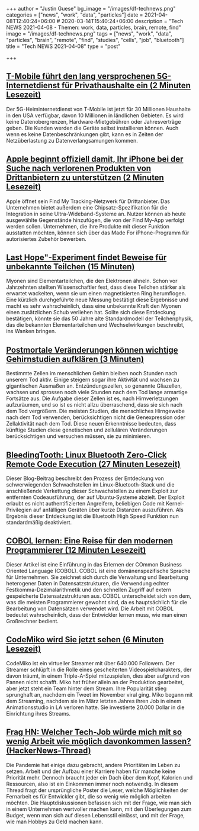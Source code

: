 +++
author = "Justin Guese"
bg_image = "/images/df-technews.png"
categories = ["news", "work", "data", "particles"]
date = 2021-04-08T12:40:24+06:00 # 2020-03-14T15:40:24+06:00
description = "Tech NEWS 2021-04-08 - Themen: work, data, particles, brain, remote, find"
image = "/images/df-technews.png"
tags = ["news", "work", "data", "particles", "brain", "remote", "find", "studies", "cells", "job", "bluetooth"]
title = "Tech NEWS 2021-04-08"
type = "post"

+++

## [T-Mobile führt den lang versprochenen 5G-Internetdienst für Privathaushalte ein (2 Minuten Lesezeit)](https://www.theverge.com/2021/4/7/22312155/t-mobile-5g-home-internet-wireless-broadband)

 Der 5G-Heiminternetdienst von T-Mobile ist jetzt für 30 Millionen Haushalte in den USA verfügbar, davon 10 Millionen in ländlichen Gebieten. Es wird keine Datenobergrenzen, Hardware-Mietgebühren oder Jahresverträge geben. Die Kunden werden die Geräte selbst installieren können. Auch wenn es keine Datenbeschränkungen gibt, kann es in Zeiten der Netzüberlastung zu Datenverlangsamungen kommen.

## [Apple beginnt offiziell damit, Ihr iPhone bei der Suche nach verlorenen Produkten von Drittanbietern zu unterstützen (2 Minuten Lesezeit)](https://www.theverge.com/2021/4/7/22372016/apple-find-my-bluetooth-tracking-iphone-network-third-party-vanmoof-belkin-chipolo-uwb)

 Apple öffnet sein Find My Tracking-Netzwerk für Drittanbieter. Das Unternehmen bietet außerdem eine Chipsatz-Spezifikation für die Integration in seine Ultra-Wideband-Systeme an. Nutzer können ab heute ausgewählte Gegenstände hinzufügen, die von der Find My-App verfolgt werden sollen. Unternehmen, die ihre Produkte mit dieser Funktion ausstatten möchten, können sich über das Made For iPhone-Programm für autorisiertes Zubehör bewerben.

## [Last Hope"-Experiment findet Beweise für unbekannte Teilchen (15 Minuten)](https://www.quantamagazine.org/muon-g-2-experiment-at-fermilab-finds-hint-of-new-particles-20210407/)

 Myonen sind Elementarteilchen, die den Elektronen ähneln. Schon vor Jahrzehnten stellten Wissenschaftler fest, dass diese Teilchen stärker als erwartet wackelten, wenn sie um einen magnetisierten Ring herumflogen. Eine kürzlich durchgeführte neue Messung bestätigt diese Ergebnisse und macht es sehr wahrscheinlich, dass eine unbekannte Kraft den Myonen einen zusätzlichen Schub verliehen hat. Sollte sich diese Entdeckung bestätigen, könnte sie das 50 Jahre alte Standardmodell der Teilchenphysik, das die bekannten Elementarteilchen und Wechselwirkungen beschreibt, ins Wanken bringen.

## [Postmortale Veränderungen können wichtige Gehirnstudien aufklären (3 Minuten)](https://www.sciencedaily.com/releases/2021/03/210323131230.htm)

 Bestimmte Zellen im menschlichen Gehirn bleiben noch Stunden nach unserem Tod aktiv. Einige steigern sogar ihre Aktivität und wachsen zu gigantischen Ausmaßen an. Entzündungszellen, so genannte Gliazellen, wachsen und sprossen noch viele Stunden nach dem Tod lange armartige Fortsätze aus. Die Aufgabe dieser Zellen ist es, nach Hirnverletzungen aufzuräumen, und so ist es nicht allzu überraschend, dass sie sich nach dem Tod vergrößern. Die meisten Studien, die menschliches Hirngewebe nach dem Tod verwenden, berücksichtigen nicht die Genexpression oder Zellaktivität nach dem Tod. Diese neuen Erkenntnisse bedeuten, dass künftige Studien diese genetischen und zellulären Veränderungen berücksichtigen und versuchen müssen, sie zu minimieren.

## [BleedingTooth: Linux Bluetooth Zero-Click Remote Code Execution (27 Minuten Lesezeit)](https://google.github.io/security-research/pocs/linux/bleedingtooth/writeup.html)

 Dieser Blog-Beitrag beschreibt den Prozess der Entdeckung von schwerwiegenden Schwachstellen im Linux-Bluetooth-Stack und die anschließende Verkettung dieser Schwachstellen zu einem Exploit zur entfernten Codeausführung, der auf Ubuntu-Systeme abzielt. Der Exploit erlaubt es nicht authentifizierten Angreifern, beliebigen Code mit Kernel-Privilegien auf anfälligen Geräten über kurze Distanzen auszuführen. Als Ergebnis dieser Entdeckung ist die Bluetooth High Speed Funktion nun standardmäßig deaktiviert.

## [COBOL lernen: Eine Reise für den modernen Programmierer (12 Minuten Lesezeit)](https://monadical.com/posts/cobol.html)

 Dieser Artikel ist eine Einführung in das Erlernen der COmmon Business Oriented Language (COBOL). COBOL ist eine domänenspezifische Sprache für Unternehmen. Sie zeichnet sich durch die Verwaltung und Bearbeitung heterogener Daten in Datensatzstrukturen, die Verwendung echter Festkomma-Dezimalarithmetik und den schnellen Zugriff auf extern gespeicherte Datensatzstrukturen aus. COBOL unterscheidet sich von dem, was die meisten Programmierer gewohnt sind, da es hauptsächlich für die Bearbeitung von Datensätzen verwendet wird. Die Arbeit mit COBOL bedeutet wahrscheinlich, dass der Entwickler lernen muss, wie man einen Großrechner bedient.

## [CodeMiko wird Sie jetzt sehen (6 Minuten Lesezeit)](https://www.theverge.com/22370260/codemiko-twitch-interview-stream-technician)

 CodeMiko ist ein virtueller Streamer mit über 640.000 Followern. Der Streamer schlüpft in die Rolle eines gescheiterten Videospielcharakters, der davon träumt, in einem Triple-A-Spiel mitzuspielen, dies aber aufgrund von Pannen nicht schafft. Miko hat früher allein an der Produktion gearbeitet, aber jetzt steht ein Team hinter dem Stream. Ihre Popularität stieg sprunghaft an, nachdem ein Tweet im November viral ging. Miko begann mit dem Streaming, nachdem sie im März letzten Jahres ihren Job in einem Animationsstudio in LA verloren hatte. Sie investierte 20.000 Dollar in die Einrichtung ihres Streams.

## [Frag HN: Welcher Tech-Job würde mich mit so wenig Arbeit wie möglich davonkommen lassen? (HackerNews-Thread)](https://news.ycombinator.com/item?id=26721951&utm_source=tldrnewsletter/1/01000178b0f58f28-6b149772-923e-4ed6-a9b3-7e18af4fa2f0-000000/tK7ZT1dh6USfFbwPwfLA_iUrPXqfByjfiO5axKjauHc=188)

 Die Pandemie hat einige dazu gebracht, andere Prioritäten im Leben zu setzen. Arbeit und der Aufbau einer Karriere haben für manche keine Priorität mehr. Dennoch braucht jeder ein Dach über dem Kopf, Kalorien und Ressourcen, also ist ein Einkommen immer noch notwendig. In diesem Thread fragt der ursprüngliche Poster die Leser, welche Möglichkeiten der Fernarbeit es für Entwickler gibt, die so wenig wie möglich arbeiten möchten. Die Hauptdiskussionen befassen sich mit der Frage, wie man sich in einem Unternehmen wertvoller machen kann, mit den Überlegungen zum Budget, wenn man sich auf diesen Lebensstil einlässt, und mit der Frage, wie man Hobbys zu Geld machen kann.

